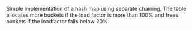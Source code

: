 Simple implementation of a hash map using separate chaining. The table allocates more buckets if the load factor is more than 100% and frees buckets if the loadfactor falls below 20%.